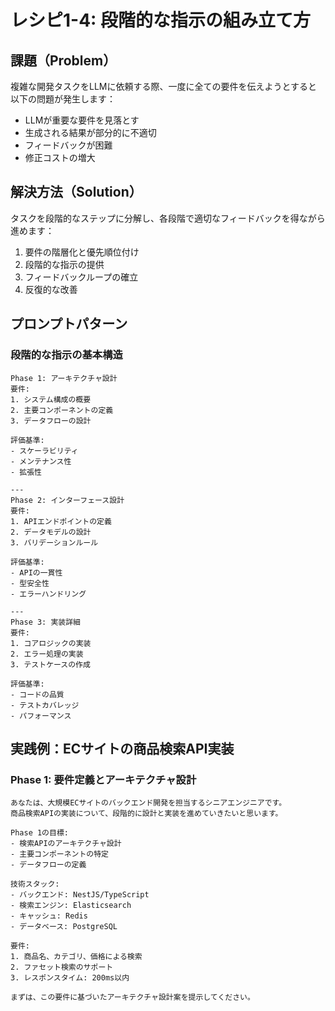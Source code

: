 # レシピ1-4: 段階的な指示の組み立て方

## 課題（Problem）
複雑な開発タスクをLLMに依頼する際、一度に全ての要件を伝えようとすると以下の問題が発生します：

- LLMが重要な要件を見落とす
- 生成される結果が部分的に不適切
- フィードバックが困難
- 修正コストの増大

## 解決方法（Solution）
タスクを段階的なステップに分解し、各段階で適切なフィードバックを得ながら進めます：

1. 要件の階層化と優先順位付け
2. 段階的な指示の提供
3. フィードバックループの確立
4. 反復的な改善

## プロンプトパターン

### 段階的な指示の基本構造

```
Phase 1: アーキテクチャ設計
要件:
1. システム構成の概要
2. 主要コンポーネントの定義
3. データフローの設計

評価基準:
- スケーラビリティ
- メンテナンス性
- 拡張性

---
Phase 2: インターフェース設計
要件:
1. APIエンドポイントの定義
2. データモデルの設計
3. バリデーションルール

評価基準:
- APIの一貫性
- 型安全性
- エラーハンドリング

---
Phase 3: 実装詳細
要件:
1. コアロジックの実装
2. エラー処理の実装
3. テストケースの作成

評価基準:
- コードの品質
- テストカバレッジ
- パフォーマンス
```

## 実践例：ECサイトの商品検索API実装

### Phase 1: 要件定義とアーキテクチャ設計

```
あなたは、大規模ECサイトのバックエンド開発を担当するシニアエンジニアです。
商品検索APIの実装について、段階的に設計と実装を進めていきたいと思います。

Phase 1の目標:
- 検索APIのアーキテクチャ設計
- 主要コンポーネントの特定
- データフローの定義

技術スタック:
- バックエンド: NestJS/TypeScript
- 検索エンジン: Elasticsearch
- キャッシュ: Redis
- データベース: PostgreSQL

要件:
1. 商品名、カテゴリ、価格による検索
2. ファセット検索のサポート
3. レスポンスタイム: 200ms以内

まずは、この要件に基づいたアーキテクチャ設計案を提示してください。
```